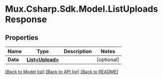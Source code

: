 # Mux.Csharp.Sdk.Model.ListUploadsResponse

## Properties

Name | Type | Description | Notes
------------ | ------------- | ------------- | -------------
**Data** | [**List&lt;Upload&gt;**](Upload.md) |  | [optional] 

[[Back to Model list]](../README.md#documentation-for-models) [[Back to API list]](../README.md#documentation-for-api-endpoints) [[Back to README]](../README.md)

